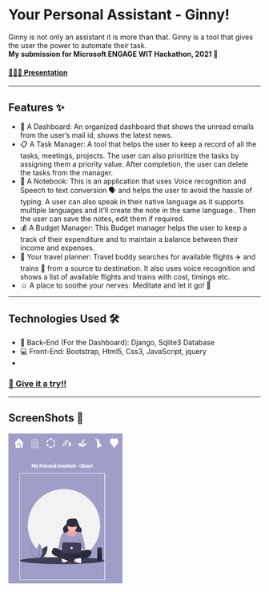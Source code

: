 # Your Personal Assistant - Ginny!
Ginny is not only an assistant it is more than that. Ginny is a tool that gives the user the power to automate their task. <br>
**My submission for Microsoft ENGAGE WIT Hackathon, 2021 :crown:** <br>
#### <a href="https://drive.google.com/file/d/1pHMnLkix2w6zUGccEyeDsfQPBi2WpCUM/view?usp=sharing" target="_blank">👩🏻‍🏫 Presentation</a>
<hr>

## Features :sparkles:
- :information_desk_person: A Dashboard: An organized dashboard that shows the unread emails from the user’s mail id, shows the latest news.
- :clipboard: A Task Manager: A tool that helps the user to keep a record of all the tasks, meetings, projects. The user can also prioritize the tasks by assigning them a priority value. After completion, the user can delete the tasks from the manager.
- :notebook: A Notebook: This is an application that uses Voice recognition and Speech to text conversion :speaking_head: and helps the user to avoid the hassle of typing. A user can also speak in their native language as it supports multiple languages and it’ll create the note in the same language.. Then the user can save the notes, edit them if required.
- :moneybag: A Budget Manager: This Budget manager helps the user to keep a track of their expenditure and to maintain a balance between their income and expenses.
- :luggage: Your travel planner: Travel buddy searches for available flights :airplane: and trains :station: from a source to destination. It also uses voice recognition and shows a list of available flights and trains with cost, timings etc.
- :relaxed: A place to soothe your nerves: Meditate and let it go! :blossom:
<hr>

## Technologies Used :hammer_and_wrench:
 - :construction: Back-End (For the Dashboard): Django, Sqlite3 Database
 - :computer: Front-End: Bootstrap, Html5, Css3, JavaScript, jquery
 - 
### <a href="https://tuntai.github.io/My-assistant/" target="_blank">:link: Give it a try!!</a>
<hr> 

## ScreenShots :camera_flash:
<!-- ![Screenshot1](Ginny.png)  -->
<img src="https://github.com/Tuntai/My-assistant/blob/master/Ginny.png" height="300px">
